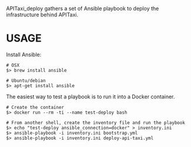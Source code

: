 APITaxi_deploy gathers a set of Ansible playbook to deploy the infrastructure behind APITaxi.


USAGE
=====

Install Ansible:

```
# OSX
$> brew install ansible

# Ubuntu/debian
$> apt-get install ansible
```

The easiest way to test a playbook is to run it into a Docker container.

```
# Create the container
$> docker run --rm -ti --name test-deploy bash

# From another shell, create the inventory file and run the playbook
$> echo "test-deploy ansible_connection=docker" > inventory.ini
$> ansible-playbook -i inventory.ini bootstrap.yml
$> ansible-playbook -i inventory.ini deploy-api-taxi.yml
```
